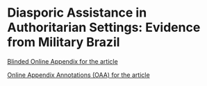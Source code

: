# Diasporic Assistance in Authoritarian Settings: Evidence from Military Brazil

[Blinded Online Appendix for the article](https://github.com/for-anonymous-review/Diasporic_Assistance/blob/main/Blinded%20Appendix%20-%20Diasporic%20Assistance%20in%20Authoritarian%20Settings.pdf)

[Online Appendix Annotations (OAA) for the article](https://github.com/for-anonymous-review/Diasporic_Assistance/blob/main/Annotations%20-%20Diasporic%20Assistance%20in%20Authoritarian%20Settings.pdf)
